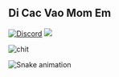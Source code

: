 ## Di Cac Vao Mom Em

[![Discord](https://img.shields.io/badge/M%E1%BA%B9%20M%C3%A0y-B%C3%A9o-blueviolet?style=for-the-badge&logo=discord)](https://discordid.netlify.app/?id=1015245039607230544)
[![](https://visitcount.itsvg.in/api?id=Nevwex&icon=0&color=12)](https://visitcount.itsvg.in)

![chit](https://github-readme-stats.vercel.app/api/top-langs/?username=nevwex&layout=compact&theme=dark)

![Snake animation](https://github.com/Nevwex/Nevwex/blob/output/github-contribution-grid-snake.svg)
